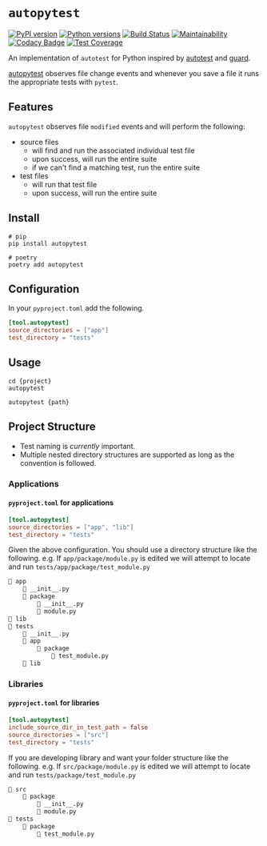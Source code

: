 # `autopytest`

[![PyPI version][pypi-badge]][pypi-link]
[![Python versions][python-versions-badge]][pypi-link]
[![Build Status][build-badge]][build-link]
[![Maintainability][maintainability-badge]][maintainability-link]
[![Codacy Badge](https://app.codacy.com/project/badge/Grade/d5d9781d11f6463e9fb1021c663e286e)](https://app.codacy.com/gh/davidjrice/autopytest/dashboard)
[![Test Coverage][coverage-badge]][coverage-link]

An implementation of `autotest` for Python inspired by [autotest][] and [guard][].

[autopytest](pypi-link) observes file change events and whenever you save a file it runs the appropriate tests with `pytest`.

## Features

`autopytest` observes file `modified` events and will perform the following:

* source files
  * will find and run the associated individual test file
  * upon success, will run the entire suite
  * if we can't find a matching test, run the entire suite
* test files
  * will run that test file
  * upon success, will run the entire suite

## Install

```shell
# pip
pip install autopytest

# poetry
poetry add autopytest
```

## Configuration

In your `pyproject.toml` add the following.

```toml
[tool.autopytest]
source_directories = ["app"]
test_directory = "tests"
```

## Usage

```shell
cd {project}
autopytest

autopytest {path}
```

## Project Structure

* Test naming is *currently* important.
* Multiple nested directory structures are supported as long as the convention is followed.

### Applications

#### `pyproject.toml` for applications

```toml
[tool.autopytest]
source_directories = ["app", "lib"]
test_directory = "tests"
```

Given the above configuration. You should use a directory structure like the following. e.g. If `app/package/module.py` is edited we will attempt to locate and run `tests/app/package/test_module.py`

```markdown
📁 app
    📄 __init__.py
    📁 package
        📄 __init__.py
        📄 module.py
📁 lib
📁 tests
    📄 __init__.py
    📁 app
        📁 package
            📄 test_module.py
    📁 lib
```

### Libraries

#### `pyproject.toml` for libraries

```toml
[tool.autopytest]
include_source_dir_in_test_path = false
source_directories = ["src"]
test_directory = "tests"
```

If you are developing library and want your folder structure like the following. e.g. If `src/package/module.py` is edited we will attempt to locate and run `tests/package/test_module.py`

```markdown
📁 src
    📁 package
        📄 __init__.py
        📄 module.py
📁 tests
    📁 package
        📄 test_module.py
```

[autotest]: https://github.com/grosser/autotest
[guard]: https://github.com/guard/guard
[maintainability-badge]: https://api.codeclimate.com/v1/badges/f0ec7e4071d41519de65/maintainability
[maintainability-link]: https://codeclimate.com/github/davidjrice/autopytest/maintainability
[coverage-badge]: https://api.codeclimate.com/v1/badges/f0ec7e4071d41519de65/test_coverage
[coverage-link]: https://codeclimate.com/github/davidjrice/autopytest/test_coverage
[build-badge]: https://github.com/davidjrice/autopytest/actions/workflows/tests.yml/badge.svg
[build-link]: https://github.com/davidjrice/autopytest/actions/workflows/tests.yml
[pypi-badge]: https://badge.fury.io/py/autopytest.svg
[pypi-link]: https://pypi.org/project/autopytest/
[python-versions-badge]: https://img.shields.io/pypi/pyversions/autopytest.svg
